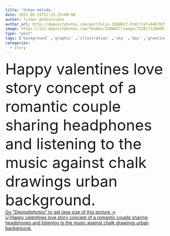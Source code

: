 ```yaml
---
title: 'Urban melody.'
date: 2015-05-25T12:23:25+00:00
author: fisher.photostudio
author_url: http://depositphotos.com/portfolio-3280027.html?ref=64678756
image: https://st2.depositphotos.com/thumbs/3280027/image/7120/71206601/api_thumb_450.jpg?forcejpeg=true
type: "post"
tags: ['background' ,'graphic' ,'illustration' ,'sky' ,'day' ,'greeting' ,'happy' ,'holiday' ,'valentine' ,'art' ,'decor' ,'love' ,'romance' ,'young' ,'board' ,'card' ,'funny' ,'weather' ,'date' ,'creative' ,'concept' ,'idea' ,'city' ,'couple' ,'romantic' ,'two' ,'music' ,'together' ,'headphones' ,'song' ,'melody' ,'listen' ,'february' ,'share' ,'sharing' ,'story' ,'dating' ,'flirt' ,'lovers' ,'relationship' ,'blackboard' ,'drawings' ,'chalk' ,'pigeon' ,'earphones' ,'hearts' ,'boyfriend' ,'girlfriend' ,'amour' ]
categories: 
  - story
---
```

<div aling="center">
            <font size="60"> Happy valentines love story concept of a romantic couple sharing headphones and listening to the music against chalk drawings urban background.</font>   
</div>
<div>
    <a href='https://depositphotos.com/71206601/stock-photo-urban-melody.html?ref=64678756' target=_blank > Go "Depositphotos" to get lage size of this picture ->
        <img href='https://depositphotos.com/71206601/stock-photo-urban-melody.html?ref=64678756' src='https://st2.depositphotos.com/3280027/7120/i/950/depositphotos_71206601-stock-photo-urban-melody.jpg?forcejpeg=true' alt='Happy valentines love story concept of a romantic couple sharing headphones and listening to the music against chalk drawings urban background.' >
    </a>
</div>
